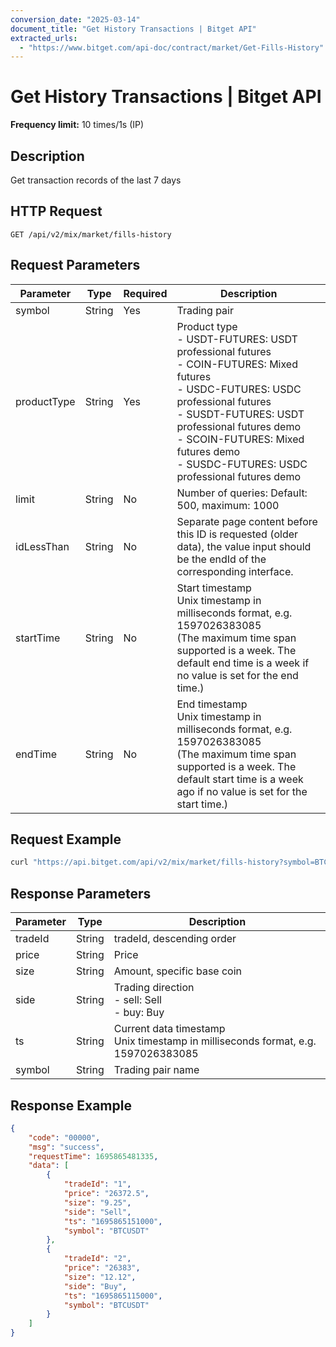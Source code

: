 ```yaml
---
conversion_date: "2025-03-14"
document_title: "Get History Transactions | Bitget API"
extracted_urls:
  - "https://www.bitget.com/api-doc/contract/market/Get-Fills-History"
---
```


# Get History Transactions | Bitget API

**Frequency limit:** 10 times/1s (IP)

## Description
Get transaction records of the last 7 days

## HTTP Request
```
GET /api/v2/mix/market/fills-history
```

## Request Parameters
| Parameter     | Type   | Required | Description |
|---------------|--------|----------|-------------|
| symbol        | String | Yes      | Trading pair |
| productType   | String | Yes      | Product type <br> - USDT-FUTURES: USDT professional futures <br> - COIN-FUTURES: Mixed futures <br> - USDC-FUTURES: USDC professional futures <br> - SUSDT-FUTURES: USDT professional futures demo <br> - SCOIN-FUTURES: Mixed futures demo <br> - SUSDC-FUTURES: USDC professional futures demo |
| limit         | String | No       | Number of queries: Default: 500, maximum: 1000 |
| idLessThan    | String | No       | Separate page content before this ID is requested (older data), the value input should be the endId of the corresponding interface. |
| startTime     | String | No       | Start timestamp <br> Unix timestamp in milliseconds format, e.g. 1597026383085 <br> (The maximum time span supported is a week. The default end time is a week if no value is set for the end time.) |
| endTime       | String | No       | End timestamp <br> Unix timestamp in milliseconds format, e.g. 1597026383085 <br> (The maximum time span supported is a week. The default start time is a week ago if no value is set for the start time.) |

## Request Example
```bash
curl "https://api.bitget.com/api/v2/mix/market/fills-history?symbol=BTCUSDT&productType=usdt-futures"
```

## Response Parameters
| Parameter | Type   | Description |
|-----------|--------|-------------|
| tradeId   | String | tradeId, descending order |
| price     | String | Price |
| size      | String | Amount, specific base coin |
| side      | String | Trading direction <br> - sell: Sell <br> - buy: Buy |
| ts        | String | Current data timestamp <br> Unix timestamp in milliseconds format, e.g. 1597026383085 |
| symbol    | String | Trading pair name |

## Response Example
```json
{
    "code": "00000",
    "msg": "success",
    "requestTime": 1695865481335,
    "data": [
        {
            "tradeId": "1",
            "price": "26372.5",
            "size": "9.25",
            "side": "Sell",
            "ts": "1695865151000",
            "symbol": "BTCUSDT"
        },
        {
            "tradeId": "2",
            "price": "26383",
            "size": "12.12",
            "side": "Buy",
            "ts": "1695865115000",
            "symbol": "BTCUSDT"
        }
    ]
}
```

